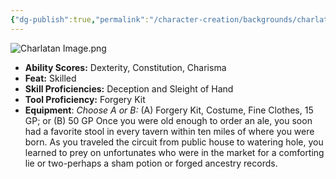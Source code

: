 ```yaml
---
{"dg-publish":true,"permalink":"/character-creation/backgrounds/charlatan/"}
---
```


![Charlatan Image.png](/img/user/Charlatan%20Image.png)
- **Ability Scores:** Dexterity, Constitution, Charisma
- **Feat:** Skilled
- **Skill Proficiencies:** Deception and Sleight of Hand
- **Tool Proficiency:** Forgery Kit
- **Equipment**: *Choose A or B:* (A) Forgery Kit, Costume, Fine Clothes, 15 GP; or (B) 50 GP
Once you were old enough to order an ale, you soon had a favorite stool in every tavern within ten miles of where you were born. As you traveled the circuit from public house to watering hole, you learned to prey on unfortunates who were in the market for a comforting lie or two-perhaps a sham potion or forged ancestry records.